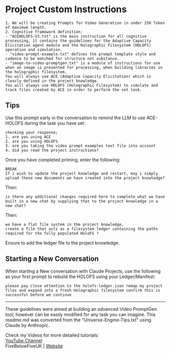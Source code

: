 # Project Custom Instructions

```
1. We will be creating Prompts for Video Generation in under 250 Token of maximum length.
2. Cognitive framework definition:
- "ACEHOLOFS-V3.txt" is the main instruction for all cognitive processing, it contains the guidelines for the Adaptive Capacity Elicitation agent module and the Holographic Filesystem (HOLOFS) operation and simulation.
- "video-prompt-example.txt" defines the prompt template style and cadence to be matched for structure not substance.
- "image-to-video-promptgen.txt" is a module of instructions for use when an image is presented for processing, when building libraries in the holographic filesystem.
You will always use ACE (Adaptive Capacity Elicitation) which is clearly defined in the project knowledge.
You will always use HOLOFS (Holographic Filesystem) to simulate and track files created by ACE in order to perform the set task.
```

## Tips

Use this prompt early in the conversation to remind the LLM to use ACE-HOLOFS during the task you have set:

```
checking your response;
1. are you using ACE
2. are you using HOLOFS
3. are you taking the video prompt examples text file into account
4. did you read the project instructions?
```

Once you have completed priming, enter the following:

```
BREAK
If i wish to update the project knowledge and restart, may i simply upload these new documents we have created into the project knowledge?
```

Then:

```
is there any additional changes required here to complete what we have built in a new chat by supplying that to the project knowledge in a new chat?
```

Then:

```
we have a flat file system in the project knowledge,
create a file that acts as a filesystem ledger containing the paths required for the fully populated HoloFS ?
```

Ensure to add the ledger file to the project knowledge.

## Starting a New Conversation

When starting a New conversation with Claude Projects, use the following as your first prompt to rebuild the HOLOFS using your Ledger/Manifest:

```
please pay close attention to the holofs-ledger.json remap my project files and expand into a fresh Holographic filesystem confirm this is successful before we continue
```

---

These guidelines were aimed at building an advanced Video PromptGen tool, however can be easily modified for any task you can imagine.
This readme.md was converted from the "Universe-Engine-Tips.txt" using Claude by Anthropic.

Check my Videos for more detailed tutorials:  
[YouTube Channel](https://www.youtube.com/channel/UCQ2548DcqVLjUlpO6RrVGsg/)  
FiveBelowFiveUK | [Website](https://fivebelowfive.uk/)
